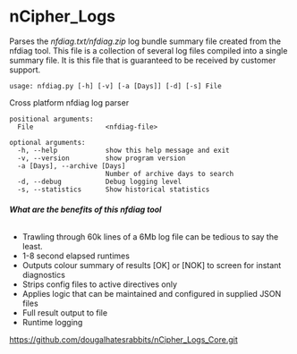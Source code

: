 # nCipher_Logs

Parses the _nfdiag.txt/nfdiag.zip_ log bundle summary file created from the nfdiag tool. 
This file is a collection of several log files compiled into a single summary file. 
It is this file that is guaranteed to be received by customer support.

`usage: nfdiag.py [-h] [-v] [-a [Days]] [-d] [-s] File`

Cross platform nfdiag log parser

```
positional arguments:
  File                  <nfdiag-file>

optional arguments:
  -h, --help            show this help message and exit
  -v, --version         show program version
  -a [Days], --archive [Days]
                        Number of archive days to search
  -d, --debug           Debug logging level
  -s, --statistics      Show historical statistics
```

###### **What are the benefits of this nfdiag tool**
* Trawling through 60k lines of a 6Mb log file can be tedious to say the least.
* 1-8 second elapsed runtimes
* Outputs colour summary of results [OK] or [NOK] to screen for instant diagnostics
* Strips config files to active directives only
* Applies logic that can be maintained and configured in supplied JSON files
* Full result output to file
* Runtime logging
 
https://github.com/dougalhatesrabbits/nCipher_Logs_Core.git